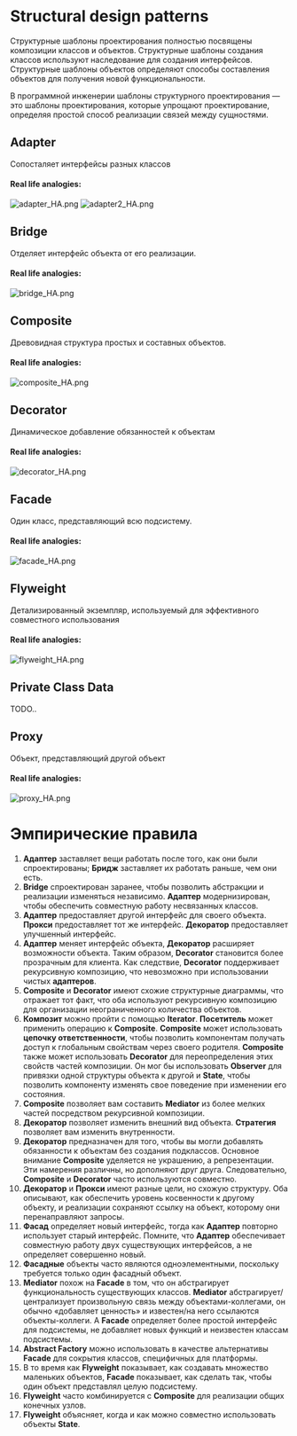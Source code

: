 # Structural design patterns
Структурные шаблоны проектирования полностью посвящены композиции классов и объектов. Структурные шаблоны создания классов используют наследование для создания интерфейсов. Структурные шаблоны объектов определяют способы составления объектов для получения новой функциональности.

В программной инженерии шаблоны структурного проектирования — это шаблоны проектирования, которые упрощают проектирование, определяя простой способ реализации связей между сущностями.


## Adapter
Сопосталяет интерфейсы разных классов

#### Real life analogies:
![adapter_HA.png](images%2Fadapter_HA.png)
![adapter2_HA.png](images%2Fadapter2_HA.png)

## Bridge
Отделяет интерфейс объекта от его реализации.

#### Real life analogies:
![bridge_HA.png](images%2Fbridge_HA.png)

## Composite
Древовидная структура простых и составных объектов.

#### Real life analogies:
![composite_HA.png](images%2Fcomposite_HA.png)

## Decorator
Динамическое добавление обязанностей к объектам

#### Real life analogies:
![decorator_HA.png](images%2Fdecorator_HA.png)

## Facade
Один класс, представляющий всю подсистему.

#### Real life analogies:
![facade_HA.png](images%2Ffacade_HA.png)

## Flyweight
Детализированный экземпляр, используемый для эффективного совместного использования

#### Real life analogies:
![flyweight_HA.png](images%2Fflyweight_HA.png)

## Private Class Data
TODO..

## Proxy
Объект, представляющий другой объект

#### Real life analogies:
![proxy_HA.png](images%2Fproxy_HA.png)


# Эмпирические правила

1. <b>Адаптер</b> заставляет вещи работать после того, как они были спроектированы; <b>Бридж</b> заставляет их работать раньше, чем они есть.
2. <b>Bridge</b> спроектирован заранее, чтобы позволить абстракции и реализации изменяться независимо. <b>Адаптер</b> модернизирован, чтобы обеспечить совместную работу несвязанных классов.
3. <b>Адаптер</b> предоставляет другой интерфейс для своего объекта. <b>Прокси</b> предоставляет тот же интерфейс. <b>Декоратор</b> предоставляет улучшенный интерфейс.
4. <b>Адаптер</b> меняет интерфейс объекта, <b>Декоратор</b> расширяет возможности объекта. Таким образом, <b>Decorator</b> становится более прозрачным для клиента. Как следствие, <b>Decorator</b> поддерживает рекурсивную композицию, что невозможно при использовании чистых <b>адаптеров</b>.
5. <b>Composite</b> и <b>Decorator</b> имеют схожие структурные диаграммы, что отражает тот факт, что оба используют рекурсивную композицию для организации неограниченного количества объектов.
6. <b>Композит</b> можно пройти с помощью <b>Iterator</b>. <b>Посетитель</b> может применить операцию к <b>Composite</b>. <b>Composite</b> может использовать <b>цепочку ответственности</b>, чтобы позволить компонентам получать доступ к глобальным свойствам через своего родителя. <b>Composite</b> также может использовать <b>Decorator</b> для переопределения этих свойств частей композиции. Он мог бы использовать <b>Observer</b> для привязки одной структуры объекта к другой и <b>State</b>, чтобы позволить компоненту изменять свое поведение при изменении его состояния.
7. <b>Composite</b> позволяет вам составить <b>Mediator</b> из более мелких частей посредством рекурсивной композиции.
8. <b>Декоратор</b> позволяет изменить внешний вид объекта. <b>Стратегия</b> позволяет вам изменить внутренности.
9. <b>Декоратор</b> предназначен для того, чтобы вы могли добавлять обязанности к объектам без создания подклассов. Основное внимание <b>Composite</b> уделяется не украшению, а репрезентации. Эти намерения различны, но дополняют друг друга. Следовательно, <b>Composite</b> и <b>Decorator</b> часто используются совместно.
10. <b>Декоратор</b> и <b>Прокси</b> имеют разные цели, но схожую структуру. Оба описывают, как обеспечить уровень косвенности к другому объекту, и реализации сохраняют ссылку на объект, которому они перенаправляют запросы.
11. <b>Фасад</b> определяет новый интерфейс, тогда как <b>Адаптер</b> повторно использует старый интерфейс. Помните, что <b>Aдаптер</b> обеспечивает совместную работу двух существующих интерфейсов, а не определяет совершенно новый.
12. <b>Фасадные</b> объекты часто являются одноэлементными, поскольку требуется только один фасадный объект.
13. <b>Mediator</b> похож на <b>Facade</b> в том, что он абстрагирует функциональность существующих классов. <b>Mediator</b> абстрагирует/централизует произвольную связь между объектами-коллегами, он обычно «добавляет ценность» и известен/на него ссылаются объекты-коллеги. А <b>Facade</b> определяет более простой интерфейс для подсистемы, не добавляет новых функций и неизвестен классам подсистемы.
14. <b>Abstract Factory</b> можно использовать в качестве альтернативы <b>Facade</b> для сокрытия классов, специфичных для платформы.
15. В то время как <b>Flyweight</b> показывает, как создавать множество маленьких объектов, <b>Facade</b> показывает, как сделать так, чтобы один объект представлял целую подсистему.
16. <b>Flyweight</b> часто комбинируется с <b>Composite</b> для реализации общих конечных узлов.
17. <b>Flyweight</b> объясняет, когда и как можно совместно использовать объекты <b>State</b>.